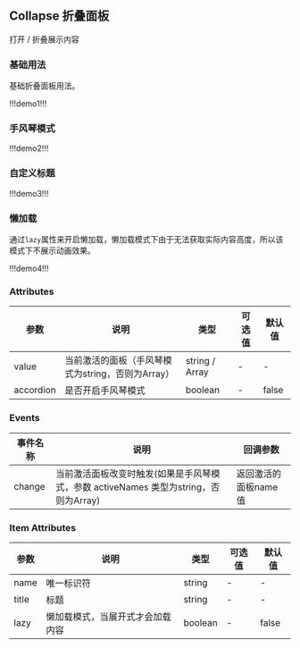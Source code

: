 ## Collapse 折叠面板

打开 / 折叠展示内容

### 基础用法

基础折叠面板用法。

!!!demo1!!!

### 手风琴模式

!!!demo2!!!

### 自定义标题

!!!demo3!!!

### 懒加载

通过`lazy`属性来开启懒加载，懒加载模式下由于无法获取实际内容高度，所以该模式下不展示动画效果。

!!!demo4!!!

### Attributes

| 参数      | 说明                                              | 类型           | 可选值 | 默认值 |
| --------- | ------------------------------------------------- | -------------- | ------ | ------ |
| value     | 当前激活的面板（手风琴模式为string，否则为Array） | string / Array | -      | -      |
| accordion | 是否开启手风琴模式                                | boolean        | -      | false  |

### Events

| 事件名称 | 说明                                                                                 | 回调参数             |
| -------- | ------------------------------------------------------------------------------------ | -------------------- |
| change   | 当前激活面板改变时触发(如果是手风琴模式，参数 activeNames 类型为string，否则为Array) | 返回激活的面板name值 |

### Item Attributes

| 参数  | 说明                             | 类型    | 可选值 | 默认值 |
| ----- | -------------------------------- | ------- | ------ | ------ |
| name  | 唯一标识符                       | string  | -      | -      |
| title | 标题                             | string  | -      | -      |
| lazy  | 懒加载模式，当展开式才会加载内容 | boolean | -      | false  |
